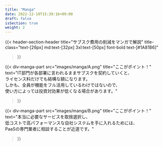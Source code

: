 ```yaml
---
title: "Manga"
date: 2022-12-10T15:39:16+09:00
draft: false
isSection: true
weight: 2
---
```


<section class="bg-white text-center py-10 md:pt-32 md:pb-10 px-2 3xl:pr-2">

<div class="w-full lg:w-[calc(100%_-_16rem)] 2xl:w-3/4 2xl:mx-auto">

{{< header-section-header 
    title="サブスク費用の削減をマンガで解説"
    title-class="text-[26px] md:text-[32px] 3xl:text-[50px] font-bold text-[#1A81B6]"
>}}

{{< div-manga-part 
    src="images/manga/A.png"
    title="ここがポイント！"
    text="IT部門が各部署に言われるままサブスクを契約していくと、<br class='hidden lg:block'>ライセンス料だけでも結構な額になります。<br class='hidden lg:block'>しかも、全員が機能をフル活用しているわけではないので、<br class='hidden lg:block'>使い方によっては投資対効果が低くなる場合があります。"
>}}

{{< div-manga-part 
    src="images/manga/B.png"
    title="ここがポイント！"
    text="本当に必要なサービスを取捨選択し、<br class='hidden lg:block'>低コストで高パフォーマンスな自社システムを手に入れるためには、<br class='hidden lg:block'>PaaSの専門業者に相談することが近道です。"
>}}


</div>

</section>
